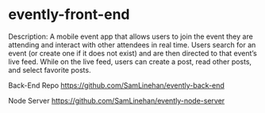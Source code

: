 # evently-front-end

Description: A mobile event app that allows users to join the event they are attending and interact with other attendees in real time. Users search for an event (or create one if it does not exist) and are then directed to that event’s live feed. While on the live feed, users can create a post, read other posts, and select favorite posts.

Back-End Repo
https://github.com/SamLinehan/evently-back-end

Node Server
https://github.com/SamLinehan/evently-node-server
